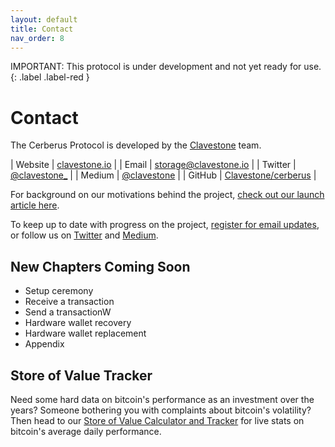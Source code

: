 ```yaml
---
layout: default
title: Contact
nav_order: 8
---
```


IMPORTANT: This protocol is under development and not yet ready for use.
{: .label .label-red }

Contact
=======

The Cerberus Protocol is developed by the [Clavestone](https://clavestone.io) team.

| Website | [clavestone.io](https://clavestone.io) |
| Email | [storage@clavestone.io](mailto:storage@clavestone.io) |
| Twitter | [@clavestone_](https://twitter.com/clavestone_) |
| Medium | [@clavestone](https://medium.com/@clavestone) |
| GitHub | [Clavestone/cerberus](https://github.com/Clavestone/cerberus) |

For background on our motivations behind the project, [check out our launch article here](https://medium.com/@clavestone).

To keep up to date with progress on the project, [register for email updates](https://share.hsforms.com/1ad-lQxLfSie1UE-CdYxHGg2v6yp), or follow us on [Twitter](https://twitter.com/clavestone_) and [Medium](https://medium.com/@clavestone).

## New Chapters Coming Soon

* Setup ceremony
* Receive a transaction
* Send a transactionW
* Hardware wallet recovery
* Hardware wallet replacement
* Appendix

## Store of Value Tracker

Need some hard data on bitcoin's performance as an investment over the years? Someone bothering you with complaints about bitcoin's volatility? Then head to our [Store of Value Calculator and Tracker](https://storeofvalue.clavestone.io/) for live stats on bitcoin's average daily performance.
